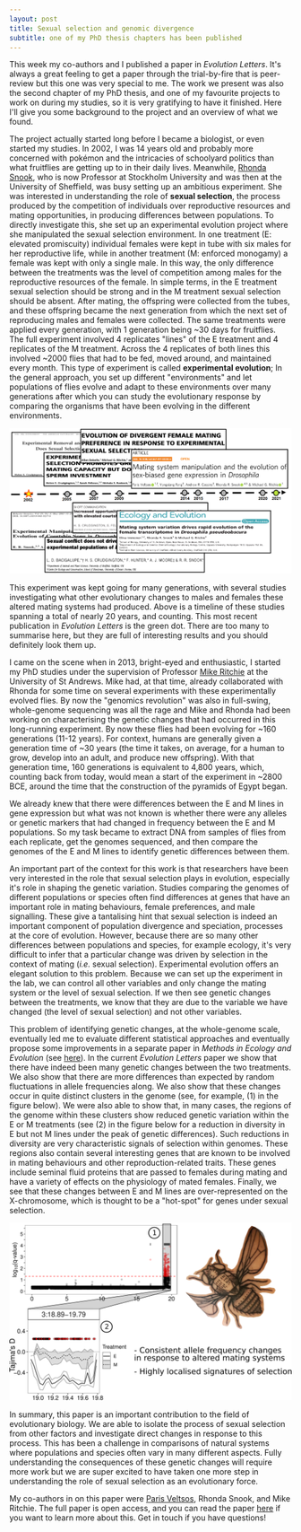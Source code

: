 ```yaml
---
layout: post
title: Sexual selection and genomic divergence
subtitle: one of my PhD thesis chapters has been published
---
```


This week my co-authors and I published a paper in *Evolution Letters*. It's always a great feeling to get a paper through the trial-by-fire that is peer-review but this one was very special to me. The work we present was also the second chapter of my PhD thesis, and one of my favourite projects to work on during my studies, so it is very gratifying to have it finished. Here I'll give you some background to the project and an overview of what we found.

The project actually started long before I became a biologist, or even started my studies. In 2002, I was 14 years old and probably more concerned with pokémon and the intricacies of schoolyard politics than what fruitflies are getting up to in their daily lives. Meanwhile, [Rhonda Snook](https://www.su.se/english/profiles/rhsn2867-1.348903), who is now Professor at Stockholm University and was then at the University of Sheffield, was busy setting up an ambitious experiment. She was interested in understanding the role of **sexual selection**, the process produced by the competition of individuals over reproductive resources and mating opportunities, in producing differences between populations. To directly investigate this, she set up an experimental evolution project where she manipulated the sexual selection environment. In one treatment (E: elevated promiscuity) individual females were kept in tube with six males for her reproductive life, while in another treatment (M: enforced monogamy) a female was kept with only a single male. In this way, the only difference between the treatments was the level of competition among males for the reproductive resources of the female. In simple terms, in the E treatment sexual selection should be strong and in the M treatment sexual selection should be absent. After mating, the offspring were collected from the tubes, and these offspring became the next generation from which the next set of reproducing males and females were collected. The same treatments were applied every generation, with 1 generation being ~30 days for fruitflies. The full experiment involved 4 replicates "lines" of the E treatment and 4 replicates of the M treatment. Across the 4 replicates of both lines this involved ~2000 flies that had to be fed, moved around, and maintained every month. This type of experiment is called **experimental evolution**; In the general approach, you set up different "environments" and let populations of flies evolve and adapt to these environments over many generations after which you can study the evolutionary response by comparing the organisms that have been evolving in the different environments.

![Project Timeline](/img/13-03-2021_timeline.png)

This experiment was kept going for many generations, with several studies investigating what other evolutionary changes to males and females these altered mating systems had produced. Above is a timeline of these studies spanning a total of nearly 20 years, and counting. This most recent publication in *Evolution Letters* is the green dot. There are too many to summarise here, but they are full of interesting results and you should definitely look them up.

I came on the scene when in 2013, bright-eyed and enthusiastic, I started my PhD studies under the supervision of Professor [Mike Ritchie](https://risweb.st-andrews.ac.uk/portal/en/persons/michael-gordon-ritchie(7d2c2deb-821c-48a4-93c6-f60e3b5584cb).html) at the University of St Andrews. Mike had, at that time, already collaborated with Rhonda for some time on several experiments with these experimentally evolved flies. By now the "genomics revolution" was also in full-swing, whole-genome sequencing was all the rage and Mike and Rhonda had been working on characterising the genetic changes that had occurred in this long-running experiment. By now these flies had been evolving for ~160 generations (11-12 years). For context, humans are generally given a generation time of ~30 years (the time it takes, on average, for a human to grow, develop into an adult, and produce new offspring). With that generation time, 160 generations is equivalent to 4,800 years, which, counting back from today, would mean a start of the experiment in ~2800 BCE, around the time that the construction of the pyramids of Egypt began.

We already knew that there were differences between the E and M lines in gene expression but what was not known is whether there were any alleles or genetic markers that had changed in frequency between the E and M populations. So my task became to extract DNA from samples of flies from each replicate, get the genomes sequenced, and then compare the genomes of the E and M lines to identify genetic differences between them.

An important part of the context for this work is that researchers have been very interested in the role that sexual selection plays in evolution, especially it's role in shaping the genetic variation. Studies comparing the genomes of different populations or species often find differences at genes that have an important role in mating behaviours, female preferences, and male signalling. These give a tantalising hint that sexual selection is indeed an important component of population divergence and speciation, processes at the core of evolution. However, because there are so many other differences between populations and species, for example ecology, it's very difficult to infer that a particular change was driven by selection in the context of mating (*i.e.* sexual selection). Experimental evolution offers an elegant solution to this problem. Because we can set up the experiment in the lab, we can control all other variables and only change the mating system or the level of sexual selection. If we then see genetic changes between the treatments, we know that they are due to the variable we have changed (the level of sexual selection) and not other variables.

This problem of identifying genetic changes, at the whole-genome scale, eventually led me to evaluate different statistical approaches and eventually propose some improvements in a separate paper in *Methods in Ecology and Evolution* (see [here](https://doi.org/10.1111/2041-210X.12810)). In the current *Evolution Letters* paper we show that there have indeed been many genetic changes between the two treatments. We also show that there are more differences than expected by random fluctuations in allele frequencies along. We also show that these changes occur in quite distinct clusters in the genome (see, for example, (1) in the figure below). We were also able to show that, in many cases, the regions of the genome within these clusters show reduced genetic variation within the E or M treatments (see (2) in the figure below for a reduction in diversity in E but not M lines under the peak of genetic differences). Such reductions in diversity are very characteristic signals of selection within genomes. These regions also contain several interesting genes that are known to be involved in mating behaviours and other reproduction-related traits. These genes include seminal fluid proteins that are passed to females during mating and have a variety of effects on the physiology of mated females. Finally, we see that these changes between E and M lines are over-represented on the X-chromosome, which is thought to be a "hot-spot" for genes under sexual selection.

![Graphical Abstract](/img/13-03-2021_graphical_abstract.png)

In summary, this paper is an important contribution to the field of evolutionary biology. We are able to isolate the process of sexual selection from other factors and investigate direct changes in response to this process. This has been a challenge in comparisons of natural systems where populations and species often vary in many different aspects. Fully understanding the consequences of these genetic changes will require more work but we are super excited to have taken one more step in understanding the role of sexual selection as an evolutionary force.

My co-authors in on this paper were [Paris Veltsos](https://www.parisveltsos.com/research/), Rhonda Snook, and Mike Ritchie. The full paper is open access, and you can read the paper [here]() if you want to learn more about this. Get in touch if you have questions!

























